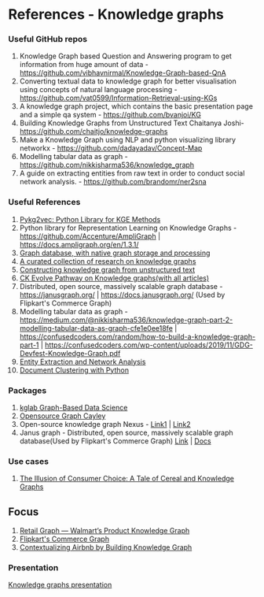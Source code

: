 # References - Knowledge graphs


### Useful GitHub repos 
1. Knowledge Graph based Question and Answering program to get information from huge amount of data - https://github.com/vibhavnirmal/Knowledge-Graph-based-QnA 
2. Converting textual data to knowledge graph for better visualisation using concepts of natural language processing  - https://github.com/vat0599/Information-Retrieval-using-KGs 
3. A knowledge graph project, which contains the basic presentation page and a simple qa system  - https://github.com/bvanjoi/KG 
4. Building Knowledge Graphs from Unstructured Text Chaitanya Joshi- https://github.com/chaitjo/knowledge-graphs 
5. Make a Knowledge Graph using NLP and python visualizing library networkx  - https://github.com/dadayadav/Concept-Map
6. Modelling tabular data as graph - https://github.com/nikkisharma536/knowledge_graph
7. A guide on extracting entities from raw text in order to conduct social network analysis. - https://github.com/brandomr/ner2sna


### Useful References
1. [Pykg2vec: Python Library for KGE Methods](https://pypi.org/project/pykg2vec/) 
1. Python library for Representation Learning on Knowledge Graphs -  https://github.com/Accenture/AmpliGraph | https://docs.ampligraph.org/en/1.3.1/ 
1. [Graph database, with native graph storage and processing](https://neo4j.com/developer/)
1. [A curated collection of research on knowledge graphs](http://shaoxiong.rocks/awesome-knowledge-graph/)
1. [Constructing knowledge graph from unstructured text](https://www.cse.iitk.ac.in/users/cs365/2015/projects.html)
1. [CK Evolve Pathway on Knowledge graphs(with all articles)](https://degreed.com/paths?path=knowledge-graph&id=1329856&orgsso=cavinkare)
1. Distributed, open source, massively scalable graph database - https://janusgraph.org/ | https://docs.janusgraph.org/ (Used by Flipkart's Commerce Graph)
1. Modelling tabular data as graph - https://medium.com/@nikkisharma536/knowledge-graph-part-2-modelling-tabular-data-as-graph-cfe1e0ee18fe | https://confusedcoders.com/random/how-to-build-a-knowledge-graph-part-1 | https://confusedcoders.com/wp-content/uploads/2019/11/GDG-Devfest-Knowledge-Graph.pdf
1. [Entity Extraction and Network Analysis](http://brandonrose.org/ner2sna)
1. [Document Clustering with Python](http://brandonrose.org/clustering)

### Packages
1. [kglab Graph-Based Data Science](https://derwen.ai/docs/kgl/)
1. [Opensource Graph Cayley](https://cayley.io/)
1. Open-source knowledge graph Nexus - [Link1](https://bluebrainnexus.io/) | [Link2](https://nexus-forge.readthedocs.io/en/latest/index.html)
1. Janus graph - Distributed, open source, massively scalable graph database(Used by Flipkart's Commerce Graph) [Link](https://janusgraph.org/) | [Docs](https://docs.janusgraph.org/) 


### Use cases
1. [The Illusion of Consumer Choice: A Tale of Cereal and Knowledge Graphs](https://neo4j.com/blog/the-illusion-of-consumer-choice-a-tale-of-cereal-and-knowledge-graphs/?ref=blog)


## Focus
1. [Retail Graph — Walmart’s Product Knowledge Graph](https://medium.com/walmartglobaltech/retail-graph-walmarts-product-knowledge-graph-6ef7357963bc)
2. [Flipkart's Commerce Graph](https://tech.flipkart.com/flipkart-commerce-graph-evaluation-of-graph-data-stores-8fe0f964affd)
3. [Contextualizing Airbnb by Building Knowledge Graph](https://medium.com/airbnb-engineering/contextualizing-airbnb-by-building-knowledge-graph-b7077e268d5a)

### Presentation
[Knowledge graphs presentation](https://web.stanford.edu/class/cs520/abstracts/rathle.pdf)
